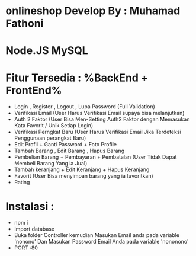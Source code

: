 # onlineshop Develop By : Muhamad Fathoni
# Node.JS MySQL
# Fitur Tersedia : %BackEnd + FrontEnd%
- Login , Register , Logout , Lupa Password (Full Validation)
- Verifikasi Email (User Harus Verifikasi Email supaya bisa melanjutkan)
- Auth 2 Faktor (User Bisa Men-Setting Auth2 Faktor dengan Memasukan Kata Favorit / Unik Setiap Login)
- Verifikasi Perngkat Baru (User Harus Verifikasi Email Jika Terdeteksi Penggunaan perangkat Baru)
- Edit Profil + Ganti Password + Foto Profile
- Tambah Barang , Edit Barang , Hapus Barang 
- Pembelian Barang + Pembayaran + Pembatalan (User Tidak Dapat Membeli Barang Yang ia Jual)
- Tambah keranjang + Edit Keranjang + Hapus Keranjang
- Favorit (User Bisa menyimpan barang yang ia favoritkan)
- Rating
# Instalasi :
- npm i
- Import database
- Buka folder Controller kemudian Masukan Email anda pada variable 'nonono' Dan Masukan Password Email Anda pada variable     'nononono'
- PORT :80
